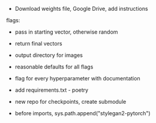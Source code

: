 - Download weights file, Google Drive, add instructions 

flags:

- pass in starting vector, otherwise random
- return final vectors 
- output directory for images 
- reasonable defaults for all flags 
- flag for every hyperparameter with documentation 

- add requirements.txt - poetry  

- new repo for checkpoints, create submodule 

- before imports, sys.path.append("stylegan2-pytorch")
